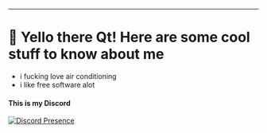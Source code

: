 <hr>

# 👋 Yello there Qt! Here are some cool stuff to know about me
- i fucking love air conditioning
- i like free software alot
  
#### This is my Discord
[![Discord Presence](https://lanyard.cnrad.dev/api/1015329691290320897)](https://discord.com/users/1015329691290320897)
<!--
**0xySan/0xySan** is a ✨ _special_ ✨ repository because its `README.md` (this file) appears on your GitHub profile.

Here are some ideas to get you started:

- 🔭 I’m currently working on ...
- 🌱 I’m currently learning ...
- 👯 I’m looking to collaborate on ...
- 🤔 I’m looking for help with ...
- 💬 Ask me about ...
- 📫 How to reach me: ...
- 😄 Pronouns: ...
- ⚡ Fun fact: ...
-->
